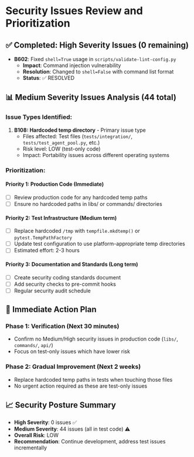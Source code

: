 # Security Issues Review and Prioritization

## ✅ Completed: High Severity Issues (0 remaining)

- **B602**: Fixed `shell=True` usage in `scripts/validate-lint-config.py`
  - **Impact**: Command injection vulnerability
  - **Resolution**: Changed to `shell=False` with command list format
  - **Status**: ✅ RESOLVED

## 📊 Medium Severity Issues Analysis (44 total)

### Issue Types Identified:

1. **B108: Hardcoded temp directory** - Primary issue type
   - Files affected: Test files (`tests/integration/`, `tests/test_agent_pool.py`, etc.)
   - Risk level: LOW (test-only code)
   - Impact: Portability issues across different operating systems

### Prioritization:

#### Priority 1: Production Code (Immediate)

- [ ] Review production code for any hardcoded temp paths
- [ ] Ensure no hardcoded paths in libs/ or commands/ directories

#### Priority 2: Test Infrastructure (Medium term)

- [ ] Replace hardcoded `/tmp` with `tempfile.mkdtemp()` or `pytest.TempPathFactory`
- [ ] Update test configuration to use platform-appropriate temp directories
- [ ] Estimated effort: 2-3 hours

#### Priority 3: Documentation and Standards (Long term)

- [ ] Create security coding standards document
- [ ] Add security checks to pre-commit hooks
- [ ] Regular security audit schedule

## 🎯 Immediate Action Plan

### Phase 1: Verification (Next 30 minutes)

- Confirm no Medium/High security issues in production code (`libs/`, `commands/`, `api/`)
- Focus on test-only issues which have lower risk

### Phase 2: Gradual Improvement (Next 2 weeks)

- Replace hardcoded temp paths in tests when touching those files
- No urgent action required as these are test-only issues

## 📈 Security Posture Summary

- **High Severity**: 0 issues ✅
- **Medium Severity**: 44 issues (all in test code) ⚠️
- **Overall Risk**: LOW
- **Recommendation**: Continue development, address test issues incrementally
